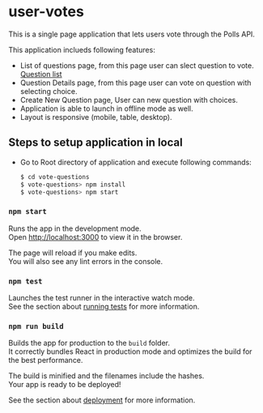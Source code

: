 # user-votes
This is a single page application that lets users vote through the Polls API.

This application inclueds following features:

* List of questions page, from this page user can slect question to vote. [Question list](https://polls.apiblueprint.org/questions)
* Question Details page, from this page user can vote on question with selecting choice.
* Create New Question page, User can new question with choices.
* Application is able to launch in offline mode as well.
* Layout is responsive (mobile, table, desktop).

## Steps to setup application in local
* Go to Root directory of application and execute following commands:
    ```sh
    $ cd vote-questions
    $ vote-questions> npm install
    $ vote-questions> npm start
    ```
### `npm start`
Runs the app in the development mode.<br />
Open [http://localhost:3000](http://localhost:3000) to view it in the browser.

The page will reload if you make edits.<br />
You will also see any lint errors in the console.

### `npm test`

Launches the test runner in the interactive watch mode.<br />
See the section about [running tests](https://facebook.github.io/create-react-app/docs/running-tests) for more information.

### `npm run build`

Builds the app for production to the `build` folder.<br />
It correctly bundles React in production mode and optimizes the build for the best performance.

The build is minified and the filenames include the hashes.<br />
Your app is ready to be deployed!

See the section about [deployment](https://facebook.github.io/create-react-app/docs/deployment) for more information.